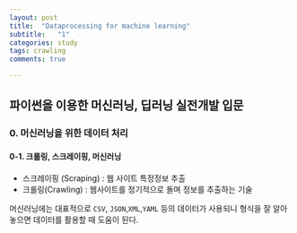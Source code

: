 ```yaml
---
layout: post
title:  "Dataprocessing for machine learning"
subtitle:   "1"
categories: study
tags: crawling
comments: true

---
```




## 파이썬을 이용한 머신러닝, 딥러닝 실전개발 입문

### 0. 머신러닝을 위한 데이터 처리



#### 0-1. 크롤링, 스크레이핑, 머신러닝

- 스크레이핑 (Scraping) : 웹 사이트 특정정보 추출
- 크롤링(Crawling) : 웹사이트를 정기적으로 돌며 정보를 추출하는 기술



머신러닝에는 대표적으로 `CSV`, `JSON`,`XML`,`YAML` 등의 데이터가 사용되니 형식을 잘 알아놓으면 데이터를 활용할 때 도움이 된다.

